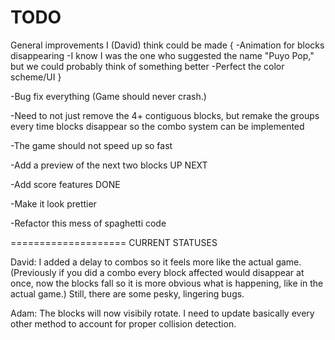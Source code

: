 TODO
====================
General improvements I (David) think could be made {
-Animation for blocks disappearing
-I know I was the one who suggested the name "Puyo Pop," but we could probably think of something better
-Perfect the color scheme/UI
}

-Bug fix everything (Game should never crash.)

-Need to not just remove the 4+ contiguous blocks, but remake the groups every time blocks disappear so the combo system can be implemented

-The game should not speed up so fast

-Add a preview of the next two blocks UP NEXT

-Add score features DONE

-Make it look prettier

-Refactor this mess of spaghetti code

====================
CURRENT STATUSES

David: I added a delay to combos so it feels more like the actual game. (Previously if you did a combo every block affected would disappear at once, now the blocks fall so it is more obvious what is happening, like in the actual game.) Still, there are some pesky, lingering bugs.

Adam: The blocks will now visibily rotate. I need to update basically every other method to account for proper collision detection. 




